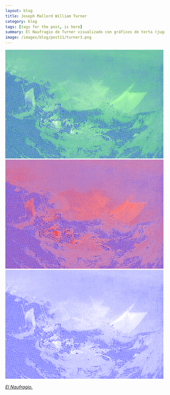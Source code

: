 ```yaml
---
layout: blog
title: Joseph Mallord William Turner
category: blog
tags: [tags for the post, is here]  
summary: El Naufragio de Turner visualizado con gráficos de torta (jugando con sus canales de R, G y B)
image: /images/blog/post11/turner3.png
---
```



<img src='/images/blog/post11/turner1.png' width="500"/>

<br>

<img src='/images/blog/post11/turner2.png' width="500"/>

<br>

<img src='/images/blog/post11/turner3.png' width="500"/>

<br>


_[El Naufragio.](http://mqvlm.github.io/blog/renoir.html)_

<br>
<br>